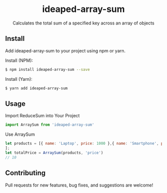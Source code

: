 <h1 align="center">
  ideaped-array-sum
</h1>

<p align="center">Calculates the total sum of a specified key across an array of objects</p>

## Install

Add ideaped-array-sum to your project using npm or yarn.

Install (NPM):

```bash
$ npm install ideaped-array-sum --save
```

Install (Yarn):

```bash
$ yarn add ideaped-array-sum
```

## Usage

Import ReduceSum into Your Project

```js
import ArraySum from 'ideaped-array-sum'
```

Use ArraySum

```js
let products = [{ name: 'Laptop', price: 1000 },{ name: 'Smartphone', price: 500 },{ name: 'Headphones', price: 150 }
];
let totalPrice = ArraySum(products, 'price')
// 10
```

## Contributing

Pull requests for new features, bug fixes, and suggestions are welcome!